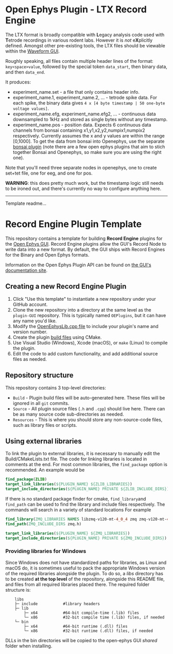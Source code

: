 # Open Ephys Plugin - LTX Record Engine

The LTX format is broadly compatible with **L**egacy analysis code used with **T**etrode recordings in various rodent labs. However it is _not_ e**X**plicitly defined.
Amongst other pre-existing tools, the LTX files should be viewable within the [Waveform GUI](https://github.com/d1manson/waveform).

Roughly speaking, all files contain multiple header lines of the format: `key<space>value`, followed by the special token `data_start`, then binary data, and then `data_end`.

It produces:

- experiment_name.set - a file that only contains header info.
- experiment_name.1, experiment_name.2, ... - tetrode spike data. For each spike, the binary data gives `4 x [4 byte timestamp | 50 one-byte voltage values]`.
- experiment_name.efg, experiment_name.efg2, ... - continuous data downsampled to 1kHz and stored as single bytes without any timestamp.
- experiment_name.pos - position data. Expects 6 continuous data channels from bonsai containing x1,y1,x2,y2,numpix1,numpix2 respectively. Currently assumes
   the x and y values are within the range [0,1000]. To get the data from bonsai into Openephys, use the separate [bonsai plugin](https://github.com/d1manson/open-ephys-plugin-bonsai)
   (note there are a few open ephys plugins that aim to stich together Bonsai and Openephys, so make sure you are using the right one).

Note that you'll need three separate nodes in openephys, one to create set+tet file, one for eeg, and one for pos.

**WARNING**: this does pretty much work, but the timestamp logic still needs to be ironed out, and there's currently no way to configure anything here.


----

Template readme...


# Record Engine Plugin Template

This repository contains a template for building **Record Engine** plugins for the [Open Ephys GUI](https://github.com/open-ephys/plugin-GUI). Record Engine plugins allow the GUI's Record Node to write data into a new format. By default, the GUI ships with Record Engines for the Binary and Open Ephys formats.

Information on the Open Ephys Plugin API can be found on [the GUI's documentation site](https://open-ephys.github.io/gui-docs/Developer-Guide/Open-Ephys-Plugin-API.html).

## Creating a new Record Engine Plugin

1. Click "Use this template" to instantiate a new repository under your GitHub account. 
2. Clone the new repository into a directory at the same level as the `plugin-GUI` repository. This is typically named `OEPlugins`, but it can have any name you'd like.
3. Modify the [OpenEphysLib.cpp file](https://open-ephys.github.io/gui-docs/Developer-Guide/Creating-a-new-plugin.html) to include your plugin's name and version number.
4. Create the plugin [build files](https://open-ephys.github.io/gui-docs/Developer-Guide/Compiling-plugins.html) using CMake.
5. Use Visual Studio (Windows), Xcode (macOS), or `make` (Linux) to compile the plugin.
6. Edit the code to add custom functionality, and add additional source files as needed.

## Repository structure

This repository contains 3 top-level directories:

- `Build` - Plugin build files will be auto-generated here. These files will be ignored in all `git` commits.
- `Source` - All plugin source files (`.h` and `.cpp`) should live here. There can be as many source code sub-directories as needed.
- `Resources` - This is where you should store any non-source-code files, such as library files or scripts.

## Using external libraries

To link the plugin to external libraries, it is necessary to manually edit the Build/CMakeLists.txt file. The code for linking libraries is located in comments at the end.
For most common libraries, the `find_package` option is recommended. An example would be

```cmake
find_package(ZLIB)
target_link_libraries(${PLUGIN_NAME} ${ZLIB_LIBRARIES})
target_include_directories(${PLUGIN_NAME} PRIVATE ${ZLIB_INCLUDE_DIRS})
```

If there is no standard package finder for cmake, `find_library`and `find_path` can be used to find the library and include files respectively. The commands will search in a variety of standard locations For example

```cmake
find_library(ZMQ_LIBRARIES NAMES libzmq-v120-mt-4_0_4 zmq zmq-v120-mt-4_0_4) #the different names after names are not a list of libraries to include, but a list of possible names the library might have, useful for multiple architectures. find_library will return the first library found that matches any of the names
find_path(ZMQ_INCLUDE_DIRS zmq.h)

target_link_libraries(${PLUGIN_NAME} ${ZMQ_LIBRARIES})
target_include_directories(${PLUGIN_NAME} PRIVATE ${ZMQ_INCLUDE_DIRS})
```

### Providing libraries for Windows

Since Windows does not have standardized paths for libraries, as Linux and macOS do, it is sometimes useful to pack the appropriate Windows version of the required libraries alongside the plugin.
To do so, a _libs_ directory has to be created **at the top level** of the repository, alongside this README file, and files from all required libraries placed there. The required folder structure is:

```
    libs
    ├─ include           #library headers
    ├─ lib
        ├─ x64           #64-bit compile-time (.lib) files
        └─ x86           #32-bit compile time (.lib) files, if needed
    └─ bin
        ├─ x64           #64-bit runtime (.dll) files
        └─ x86           #32-bit runtime (.dll) files, if needed
```

DLLs in the bin directories will be copied to the open-ephys GUI _shared_ folder when installing.
